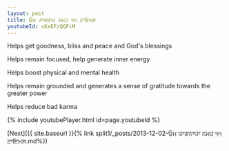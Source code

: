 ```yaml
---
layout: post
title: ਓਮ ਨਾਕਥਾਮ ਨਮਹ ੧੧ ਟਾਇਮਸ
youtubeId: vKxEFzQQFiM
---
```

 
 
Helps get goodness, bliss and peace and God's blessings
 
Helps remain focused, help generate inner energy 
 
Helps boost physical and mental health 
 
Helps remain grounded and generates a sense of gratitude towards the greater power 
 
Helps reduce bad karma
 
 
 
 


{% include youtubePlayer.html id=page.youtubeId %}
 
[Next]({{ site.baseurl }}{% link  split1/_posts/2013-12-02-ਓਮ ਯਾਗਨਾਯਾ ਨਮਹ ੧੧ ਟਾਇਮਸ.md%})
 

